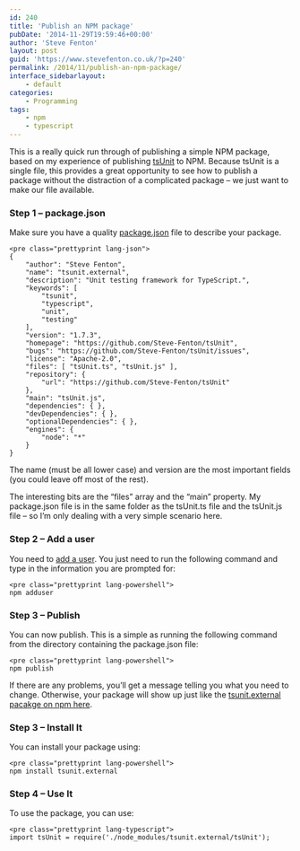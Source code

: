 ```yaml
---
id: 240
title: 'Publish an NPM package'
pubDate: '2014-11-29T19:59:46+00:00'
author: 'Steve Fenton'
layout: post
guid: 'https://www.stevefenton.co.uk/?p=240'
permalink: /2014/11/publish-an-npm-package/
interface_sidebarlayout:
    - default
categories:
    - Programming
tags:
    - npm
    - typescript
---
```


This is a really quick run through of publishing a simple NPM package, based on my experience of publishing [tsUnit](https://github.com/Steve-Fenton/tsUnit) to NPM. Because tsUnit is a single file, this provides a great opportunity to see how to publish a package without the distraction of a complicated package – we just want to make our file available.

### Step 1 – package.json

Make sure you have a quality [package.json](https://www.npmjs.org/doc/files/package.json.html) file to describe your package.

```
<pre class="prettyprint lang-json">
{
    "author": "Steve Fenton",
    "name": "tsunit.external",
    "description": "Unit testing framework for TypeScript.",
    "keywords": [
        "tsunit",
        "typescript",
        "unit",
        "testing"
    ],
    "version": "1.7.3",
    "homepage": "https://github.com/Steve-Fenton/tsUnit",
    "bugs": "https://github.com/Steve-Fenton/tsUnit/issues",
    "license": "Apache-2.0",
    "files": [ "tsUnit.ts", "tsUnit.js" ],
    "repository": {
        "url": "https://github.com/Steve-Fenton/tsUnit"
    },
    "main": "tsUnit.js",
    "dependencies": { },
    "devDependencies": { },
    "optionalDependencies": { },
    "engines": {
        "node": "*"
    }
}
```

The name (must be all lower case) and version are the most important fields (you could leave off most of the rest).

The interesting bits are the “files” array and the “main” property. My package.json file is in the same folder as the tsUnit.ts file and the tsUnit.js file – so I’m only dealing with a very simple scenario here.

### Step 2 – Add a user

You need to [add a user](https://www.npmjs.org/doc/cli/npm-adduser.html). You just need to run the following command and type in the information you are prompted for:

```
<pre class="prettyprint lang-powershell">
npm adduser
```

### Step 3 – Publish

You can now publish. This is a simple as running the following command from the directory containing the package.json file:

```
<pre class="prettyprint lang-powershell">
npm publish
```

If there are any problems, you’ll get a message telling you what you need to change. Otherwise, your package will show up just like the [tsunit.external pacakge on npm here](https://www.npmjs.org/package/tsunit.external).

### Step 3 – Install It

You can install your package using:

```
<pre class="prettyprint lang-powershell">
npm install tsunit.external
```

### Step 4 – Use It

To use the package, you can use:

```
<pre class="prettyprint lang-typescript">
import tsUnit = require('./node_modules/tsunit.external/tsUnit');
```